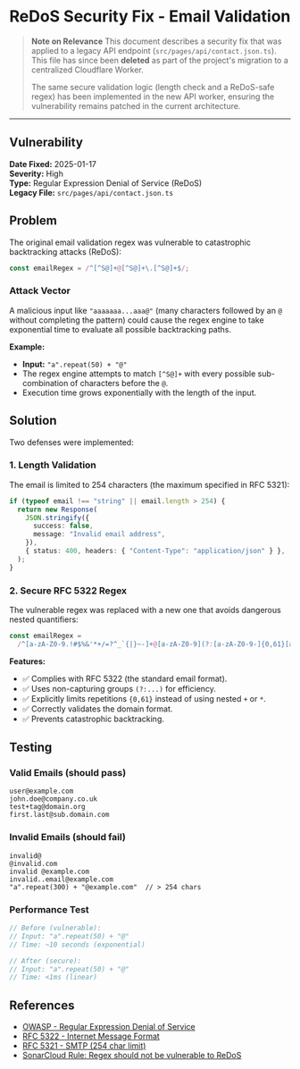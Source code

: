 # ReDoS Security Fix - Email Validation

> **Note on Relevance**
> This document describes a security fix that was applied to a legacy API endpoint (`src/pages/api/contact.json.ts`). This file has since been **deleted** as part of the project's migration to a centralized Cloudflare Worker.
>
> The same secure validation logic (length check and a ReDoS-safe regex) has been implemented in the new API worker, ensuring the vulnerability remains patched in the current architecture.

---

## Vulnerability

**Date Fixed:** 2025-01-17  
**Severity:** High  
**Type:** Regular Expression Denial of Service (ReDoS)  
**Legacy File:** `src/pages/api/contact.json.ts`

## Problem

The original email validation regex was vulnerable to catastrophic backtracking attacks (ReDoS):

```typescript
const emailRegex = /^[^S@]+@[^S@]+\.[^S@]+$/;
```

### Attack Vector

A malicious input like `"aaaaaaa...aaa@"` (many characters followed by an `@` without completing the pattern) could cause the regex engine to take exponential time to evaluate all possible backtracking paths.

**Example:**

-   **Input:** `"a".repeat(50) + "@"`
-   The regex engine attempts to match `[^S@]+` with every possible sub-combination of characters before the `@`.
-   Execution time grows exponentially with the length of the input.

## Solution

Two defenses were implemented:

### 1. Length Validation

The email is limited to 254 characters (the maximum specified in RFC 5321):

```typescript
if (typeof email !== "string" || email.length > 254) {
  return new Response(
    JSON.stringify({
      success: false,
      message: "Invalid email address",
    }),
    { status: 400, headers: { "Content-Type": "application/json" } },
  );
}
```

### 2. Secure RFC 5322 Regex

The vulnerable regex was replaced with a new one that avoids dangerous nested quantifiers:

```typescript
const emailRegex =
  /^[a-zA-Z0-9.!#$%&'*+/=?^_`{|}~-]+@[a-zA-Z0-9](?:[a-zA-Z0-9-]{0,61}[a-zA-Z0-9])?(?:\.[a-zA-Z0-9](?:[a-zA-Z0-9-]{0,61}[a-zA-Z0-9])?)*$/;
```

**Features:**

-   ✅ Complies with RFC 5322 (the standard email format).
-   ✅ Uses non-capturing groups `(?:...)` for efficiency.
-   ✅ Explicitly limits repetitions `{0,61}` instead of using nested `+` or `*`.
-   ✅ Correctly validates the domain format.
-   ✅ Prevents catastrophic backtracking.

## Testing

### Valid Emails (should pass)

```text
user@example.com
john.doe@company.co.uk
test+tag@domain.org
first.last@sub.domain.com
```

### Invalid Emails (should fail)

```text
invalid@
@invalid.com
invalid @example.com
invalid..email@example.com
"a".repeat(300) + "@example.com"  // > 254 chars
```

### Performance Test

```javascript
// Before (vulnerable):
// Input: "a".repeat(50) + "@"
// Time: ~10 seconds (exponential)

// After (secure):
// Input: "a".repeat(50) + "@"
// Time: <1ms (linear)
```

## References

-   [OWASP - Regular Expression Denial of Service](https://owasp.org/www-community/attacks/Regular_expression_Denial_of_Service_-_ReDoS)
-   [RFC 5322 - Internet Message Format](https://tools.ietf.org/html/rfc5322#section-3.4.1)
-   [RFC 5321 - SMTP (254 char limit)](https://tools.ietf.org/html/rfc5321#section-4.5.3.1.3)
-   [SonarCloud Rule: Regex should not be vulnerable to ReDoS](https://rules.sonarsource.com/typescript/RSPEC-5852/)